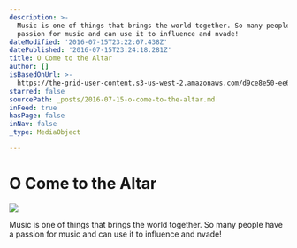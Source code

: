 ```yaml
---
description: >-
  Music is one of things that brings the world together. So many people have a
  passion for music and can use it to influence and nvade!
dateModified: '2016-07-15T23:22:07.438Z'
datePublished: '2016-07-15T23:24:18.281Z'
title: O Come to the Altar
author: []
isBasedOnUrl: >-
  https://the-grid-user-content.s3-us-west-2.amazonaws.com/d9ce8e50-ee6f-4aba-a503-46893e746c2a.jpg
starred: false
sourcePath: _posts/2016-07-15-o-come-to-the-altar.md
inFeed: true
hasPage: false
inNav: false
_type: MediaObject

---
```

# O Come to the Altar
![](https://the-grid-user-content.s3-us-west-2.amazonaws.com/d9ce8e50-ee6f-4aba-a503-46893e746c2a.jpg)

Music is one of things that brings the world together. So many people have a passion for music and can use it to influence and nvade!